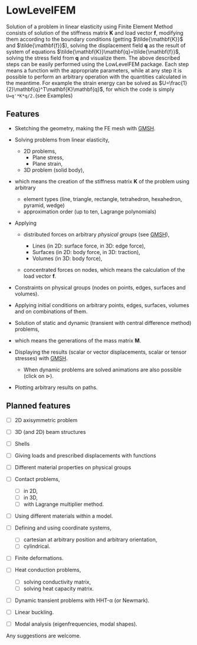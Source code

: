 # LowLevelFEM

Solution of a problem in linear elasticity using Finite Element Method consists of solution of the stiffness matrix $\mathbf{K}$ and load vector $\mathbf{f}$, modifying them according to the boundary conditions (getting $\tilde{\mathbf{K}}$ and $\tilde{\mathbf{f}}$), solving the displacement field $\mathbf{q}$ as the result of system of equations $\tilde{\mathbf{K}}\mathbf{q}=\tilde{\mathbf{f}}$, solving the stress field from $\mathbf{q}$ and visualize them.
The above described steps can be easily performed using the LowLevelFEM package. Each step means a function with the appropriate parameters, while at any step it is possible to perform an arbitrary operation with the quantities calculated in the meantime. For example the strain energy can be solved as $U=\frac{1}{2}\mathbf{q}^T\mathbf{K}\mathbf{q}$, for which the code is simply ```U=q'*K*q/2.```(see Examples)

## Features

- Sketching the geometry, making the FE mesh with [GMSH](https://gmsh.info).
- Solving problems from linear elasticity,
  
  - 2D problems,
    - Plane stress,
    - Plane strain,
  - 3D problem (solid body),
- which means the creation of the stiffness matrix $\mathbf{K}$ of the problem using arbitrary
  
  - element types (line, triangle, rectangle, tetrahedron, hexahedron, pyramid, wedge)
  - approximation order (up to ten, Lagrange polynomials)
- Applying
  
  - distributed forces on arbitrary *physical groups* (see [GMSH](https://gmsh.info)),
    
    - Lines (in 2D: surface force, in 3D: edge force),
    - Surfaces (in 2D: body force, in 3D: traction),
    - Volumes (in 3D: body force),
  - concentrated forces on nodes,
    which means the calculation of the load vector $\mathbf{f}$.
- Constraints on physical groups (nodes on points, edges, surfaces and volumes).
- Applying initial conditions on arbitrary points, edges, surfaces, volumes and on combinations of them.
- Solution of static and dynamic (transient with central difference method) problems,
- which means the generations of the mass matrix $\mathbf{M}$.
- Displaying the results (scalar or vector displacements, scalar or tensor stresses) with [GMSH](https://gmsh.info).
  
  - When dynamic problems are solved animations are also possible (click on $\triangleright$).
- Plotting arbitrary results on paths.

## Planned features

- [ ] 2D axisymmetric problem
- [ ] 3D (and 2D) beam structures
- [ ] Shells
- [ ] Giving loads and prescribed displacements with functions
- [ ] Different material properties on physical groups
- [ ] Contact problems,
  
  - [ ] in 2D,
  - [ ] in 3D,
  - [ ] with Lagrange multiplier method.
- [ ] Using different materials within a model.
- [ ] Defining and using coordinate systems,
  
  - [ ] cartesian at arbitrary position and arbitrary orientation,
  - [ ] cylindrical.
- [ ] Finite deformations.
- [ ] Heat conduction problems,
  
  - [ ] solving conductivity matrix,
  - [ ] solving heat capacity matrix.
- [ ] Dynamic transient problems with HHT-α (or Newmark).
- [ ] Linear buckling.
- [ ] Modal analysis (eigenfrequencies, modal shapes).

Any suggestions are welcome.

